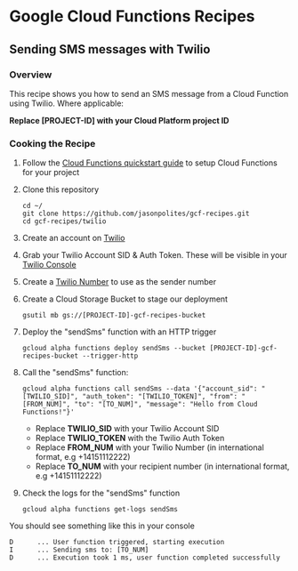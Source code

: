 # Google Cloud Functions Recipes
## Sending SMS messages with Twilio

### Overview
This recipe shows you how to send an SMS message from a Cloud Function using Twilio.  Where applicable:

**Replace [PROJECT-ID] with your Cloud Platform project ID**

### Cooking the Recipe
1.	Follow the [Cloud Functions quickstart guide](https://cloud.google.com/functions/quickstart) to setup Cloud Functions for your project

2.	Clone this repository

		cd ~/
		git clone https://github.com/jasonpolites/gcf-recipes.git
		cd gcf-recipes/twilio
		
3.	Create an account on [Twilio](https://www.twilio.com/try-twilio)

4. 	Grab your Twilio Account SID & Auth Token.  These will be visible in your [Twilio Console](https://www.twilio.com/console)

5.	Create a [Twilio Number](https://www.twilio.com/user/account/phone-numbers/getting-started) to use as the sender number

5. 	Create a Cloud Storage Bucket to stage our deployment

		gsutil mb gs://[PROJECT-ID]-gcf-recipes-bucket

6.	Deploy the "sendSms" function with an HTTP trigger
	
		gcloud alpha functions deploy sendSms --bucket [PROJECT-ID]-gcf-recipes-bucket --trigger-http

8. 	Call the "sendSms" function:
		
		gcloud alpha functions call sendSms --data '{"account_sid": "[TWILIO_SID]", "auth_token": "[TWILIO_TOKEN]", "from": "[FROM_NUM]", "to": "[TO_NUM]", "message": "Hello from Cloud Functions!"}' 

	- Replace **TWILIO_SID** with your Twilio Account SID
	- Replace **TWILIO_TOKEN** with the Twilio Auth Token
	- Replace **FROM_NUM** with your Twilio Number (in international format, e.g +14151112222)
	- Replace **TO_NUM** with your recipient number (in international format, e.g +14151112222)
		
9.	Check the logs for the "sendSms" function

		gcloud alpha functions get-logs sendSms
	
You should see something like this in your console
```
D      ... User function triggered, starting execution
I      ... Sending sms to: [TO_NUM]
D      ... Execution took 1 ms, user function completed successfully
```
